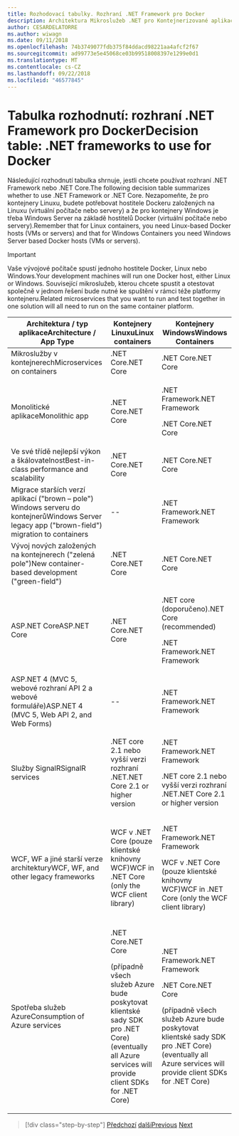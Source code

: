 ```yaml
---
title: Rozhodovací tabulky. Rozhraní .NET Framework pro Docker
description: Architektura Mikroslužeb .NET pro Kontejnerizované aplikace .NET | Tabulka rozhodnutí, rozhraní .NET Framework pro Docker
author: CESARDELATORRE
ms.author: wiwagn
ms.date: 09/11/2018
ms.openlocfilehash: 74b3749077fdb375f84ddacd98221aa4afcf2f67
ms.sourcegitcommit: ad99773e5e45068ce03b99518008397e1299e0d1
ms.translationtype: MT
ms.contentlocale: cs-CZ
ms.lasthandoff: 09/22/2018
ms.locfileid: "46577845"
---
```

# <a name="decision-table-net-frameworks-to-use-for-docker"></a><span data-ttu-id="96edd-104">Tabulka rozhodnutí: rozhraní .NET Framework pro Docker</span><span class="sxs-lookup"><span data-stu-id="96edd-104">Decision table: .NET frameworks to use for Docker</span></span>

<span data-ttu-id="96edd-105">Následující rozhodnutí tabulka shrnuje, jestli chcete používat rozhraní .NET Framework nebo .NET Core.</span><span class="sxs-lookup"><span data-stu-id="96edd-105">The following decision table summarizes whether to use .NET Framework or .NET Core.</span></span> <span data-ttu-id="96edd-106">Nezapomeňte, že pro kontejnery Linuxu, budete potřebovat hostitele Dockeru založených na Linuxu (virtuální počítače nebo servery) a že pro kontejnery Windows je třeba Windows Server na základě hostitelů Docker (virtuální počítače nebo servery).</span><span class="sxs-lookup"><span data-stu-id="96edd-106">Remember that for Linux containers, you need Linux-based Docker hosts (VMs or servers) and that for Windows Containers you need Windows Server based Docker hosts (VMs or servers).</span></span>

> [!IMPORTANT]
> <span data-ttu-id="96edd-107">Vaše vývojové počítače spustí jednoho hostitele Docker, Linux nebo Windows.</span><span class="sxs-lookup"><span data-stu-id="96edd-107">Your development machines will run one Docker host, either Linux or Windows.</span></span> <span data-ttu-id="96edd-108">Související mikroslužeb, kterou chcete spustit a otestovat společně v jednom řešení bude nutné ke spuštění v rámci téže platformy kontejneru.</span><span class="sxs-lookup"><span data-stu-id="96edd-108">Related microservices that you want to run and test together in one solution will all need to run on the same container platform.</span></span>

<table>
<thead>
<tr class="header">
<th><span data-ttu-id="96edd-109"><strong>Architektura / typ aplikace</strong></span><span class="sxs-lookup"><span data-stu-id="96edd-109"><strong>Architecture / App Type</strong></span></span></th>
<th><span data-ttu-id="96edd-110"><strong>Kontejnery Linuxu</strong></span><span class="sxs-lookup"><span data-stu-id="96edd-110"><strong>Linux containers</strong></span></span></th>
<th><span data-ttu-id="96edd-111"><strong>Kontejnery Windows</strong></span><span class="sxs-lookup"><span data-stu-id="96edd-111"><strong>Windows Containers</strong></span></span></th>
</tr>
</thead>
<tbody>
<tr class="odd">
<td><span data-ttu-id="96edd-112">Mikroslužby v kontejnerech</span><span class="sxs-lookup"><span data-stu-id="96edd-112">Microservices on containers</span></span></td>
<td><span data-ttu-id="96edd-113">.NET Core</span><span class="sxs-lookup"><span data-stu-id="96edd-113">.NET Core</span></span></td>
<td><span data-ttu-id="96edd-114">.NET Core</span><span class="sxs-lookup"><span data-stu-id="96edd-114">.NET Core</span></span></td>
</tr>
<tr class="even">
<td><span data-ttu-id="96edd-115">Monolitické aplikace</span><span class="sxs-lookup"><span data-stu-id="96edd-115">Monolithic app</span></span></td>
<td><span data-ttu-id="96edd-116">.NET Core</span><span class="sxs-lookup"><span data-stu-id="96edd-116">.NET Core</span></span></td>
<td><p><span data-ttu-id="96edd-117">.NET Framework</span><span class="sxs-lookup"><span data-stu-id="96edd-117">.NET Framework</span></span></p>
<p><span data-ttu-id="96edd-118">.NET Core</span><span class="sxs-lookup"><span data-stu-id="96edd-118">.NET Core</span></span></p></td>
</tr>
<tr class="odd">
<td><span data-ttu-id="96edd-119">Ve své třídě nejlepší výkon a škálovatelnost</span><span class="sxs-lookup"><span data-stu-id="96edd-119">Best-in-class performance and scalability</span></span></td>
<td><span data-ttu-id="96edd-120">.NET Core</span><span class="sxs-lookup"><span data-stu-id="96edd-120">.NET Core</span></span></td>
<td><span data-ttu-id="96edd-121">.NET Core</span><span class="sxs-lookup"><span data-stu-id="96edd-121">.NET Core</span></span></td>
</tr>
<tr class="even">
<td><span data-ttu-id="96edd-122">Migrace starších verzí aplikací ("brown – pole") Windows serveru do kontejnerů</span><span class="sxs-lookup"><span data-stu-id="96edd-122">Windows Server legacy app ("brown-field") migration to containers</span></span></td>
<td>--</td>
<td><span data-ttu-id="96edd-123">.NET Framework</span><span class="sxs-lookup"><span data-stu-id="96edd-123">.NET Framework</span></span></td>
</tr>
<tr class="odd">
<td><span data-ttu-id="96edd-124">Vývoj nových založených na kontejnerech ("zelená pole")</span><span class="sxs-lookup"><span data-stu-id="96edd-124">New container-based development ("green-field")</span></span></td>
<td><span data-ttu-id="96edd-125">.NET Core</span><span class="sxs-lookup"><span data-stu-id="96edd-125">.NET Core</span></span></td>
<td><span data-ttu-id="96edd-126">.NET Core</span><span class="sxs-lookup"><span data-stu-id="96edd-126">.NET Core</span></span></td>
</tr>
<tr class="even">
<td><span data-ttu-id="96edd-127">ASP.NET Core</span><span class="sxs-lookup"><span data-stu-id="96edd-127">ASP.NET Core</span></span></td>
<td><span data-ttu-id="96edd-128">.NET Core</span><span class="sxs-lookup"><span data-stu-id="96edd-128">.NET Core</span></span></td>
<td><p><span data-ttu-id="96edd-129">.NET core (doporučeno)</span><span class="sxs-lookup"><span data-stu-id="96edd-129">.NET Core (recommended)</span></span></p>
<p><span data-ttu-id="96edd-130">.NET Framework</span><span class="sxs-lookup"><span data-stu-id="96edd-130">.NET Framework</span></span></p></td>
</tr>
<tr class="odd">
<td><span data-ttu-id="96edd-131">ASP.NET 4 (MVC 5, webové rozhraní API 2 a webové formuláře)</span><span class="sxs-lookup"><span data-stu-id="96edd-131">ASP.NET 4 (MVC 5, Web API 2, and Web Forms)</span></span></td>
<td>--</td>
<td><span data-ttu-id="96edd-132">.NET Framework</span><span class="sxs-lookup"><span data-stu-id="96edd-132">.NET Framework</span></span></td>
</tr>
<tr class="even">
<td><span data-ttu-id="96edd-133">Služby SignalR</span><span class="sxs-lookup"><span data-stu-id="96edd-133">SignalR services</span></span></td>
<td><span data-ttu-id="96edd-134">.NET core 2.1 nebo vyšší verzi rozhraní .NET</span><span class="sxs-lookup"><span data-stu-id="96edd-134">.NET Core 2.1 or higher version</span></span></td>
<td><p><span data-ttu-id="96edd-135">.NET Framework</span><span class="sxs-lookup"><span data-stu-id="96edd-135">.NET Framework</span></span></p>
<p><span data-ttu-id="96edd-136">.NET core 2.1 nebo vyšší verzi rozhraní .NET</span><span class="sxs-lookup"><span data-stu-id="96edd-136">.NET Core 2.1 or higher version</span></span></p></td>
</tr>
<tr class="odd">
<td><span data-ttu-id="96edd-137">WCF, WF a jiné starší verze architektury</span><span class="sxs-lookup"><span data-stu-id="96edd-137">WCF, WF, and other legacy frameworks</span></span></td>
<td><span data-ttu-id="96edd-138">WCF v .NET Core (pouze klientské knihovny WCF)</span><span class="sxs-lookup"><span data-stu-id="96edd-138">WCF in .NET Core (only the WCF client library)</span></span></td>
<td><p><span data-ttu-id="96edd-139">.NET Framework</span><span class="sxs-lookup"><span data-stu-id="96edd-139">.NET Framework</span></span></p>
<p><span data-ttu-id="96edd-140">WCF v .NET Core (pouze klientské knihovny WCF)</span><span class="sxs-lookup"><span data-stu-id="96edd-140">WCF in .NET Core (only the WCF client library)</span></span></p></td>
</tr>
<tr class="even">
<td><span data-ttu-id="96edd-141">Spotřeba služeb Azure</span><span class="sxs-lookup"><span data-stu-id="96edd-141">Consumption of Azure services</span></span></td>
<td><p><span data-ttu-id="96edd-142">.NET Core</span><span class="sxs-lookup"><span data-stu-id="96edd-142">.NET Core</span></span></p>
<p><span data-ttu-id="96edd-143">(případně všech služeb Azure bude poskytovat klientské sady SDK pro .NET Core)</span><span class="sxs-lookup"><span data-stu-id="96edd-143">(eventually all Azure services will provide client SDKs for .NET Core)</span></span></p></td>
<td><p><span data-ttu-id="96edd-144">.NET Framework</span><span class="sxs-lookup"><span data-stu-id="96edd-144">.NET Framework</span></span></p>
<p><span data-ttu-id="96edd-145">.NET Core</span><span class="sxs-lookup"><span data-stu-id="96edd-145">.NET Core</span></span></p>
<p><span data-ttu-id="96edd-146">(případně všech služeb Azure bude poskytovat klientské sady SDK pro .NET Core)</span><span class="sxs-lookup"><span data-stu-id="96edd-146">(eventually all Azure services will provide client SDKs for .NET Core)</span></span></p></td>
</tr>
</tbody>
</table>

>[!div class="step-by-step"]
<span data-ttu-id="96edd-147">[Předchozí](net-framework-container-scenarios.md)
[další](net-container-os-targets.md)</span><span class="sxs-lookup"><span data-stu-id="96edd-147">[Previous](net-framework-container-scenarios.md)
[Next](net-container-os-targets.md)</span></span>
